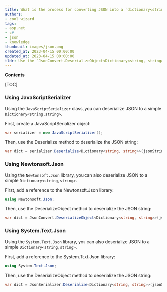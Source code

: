 ```yaml
---
title: What is the process for converting JSON into a `dictionary<string,string>` in ASP.NET?
authors:
- cool_wizard
tags:
- asp.net
- c#
- json
- knowledge
thumbnail: images/json.png
created_at: 2023-04-15 00:00:00
updated_at: 2023-04-15 00:00:00
tldr: Use the `JsonConvert.DeserializeObject<Dictionary<string, string>>` method.
---
```


**Contents**

[TOC]

### Using JavaScriptSerializer

Using the `JavaScriptSerializer` class, you can deserialize JSON to a simple `Dictionary<string,string>`.

First, create a JavaScriptSerializer object:

```c#
var serializer = new JavaScriptSerializer();
```

Then, use the Deserialize method to deserialize the JSON string:

```c#
var dict = serializer.Deserialize<Dictionary<string, string>>(jsonString);
```

### Using Newtonsoft.Json

Using the `Newtonsoft.Json` library, you can also deserialize JSON to a simple `Dictionary<string,string>`.

First, add a reference to the Newtonsoft.Json library:

```c#
using Newtonsoft.Json;
```

Then, use the DeserializeObject method to deserialize the JSON string:

```c#
var dict = JsonConvert.DeserializeObject<Dictionary<string, string>>(jsonString);
```

### Using System.Text.Json

Using the `System.Text.Json` library, you can also deserialize JSON to a simple `Dictionary<string,string>`.

First, add a reference to the System.Text.Json library:

```c#
using System.Text.Json;
```

Then, use the DeserializeObject method to deserialize the JSON string:

```c#
var dict = JsonSerializer.Deserialize<Dictionary<string, string>>(jsonString);
```
